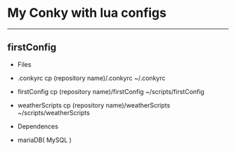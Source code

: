 # My Conky with lua configs 
----
## firstConfig
- Files
 - .conkyrc
      cp (repository name)/.conkyrc ~/.conkyrc

 - firstConfig
      cp (repository name)/firstConfig ~/scripts/firstConfig

 - weatherScripts
      cp (repository name)/weatherScripts ~/scripts/weatherScripts

- Dependences
 - mariaDB( MySQL )

